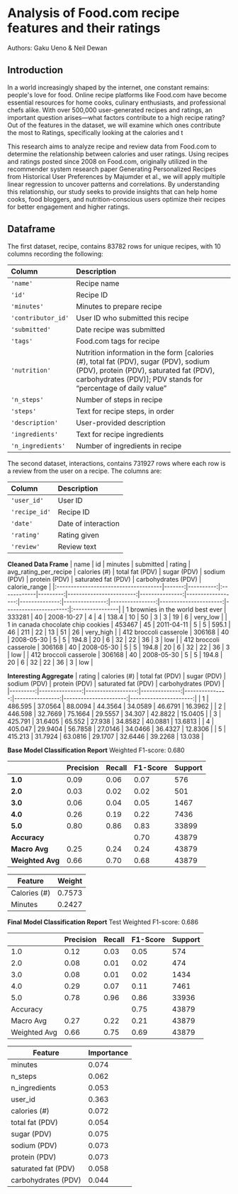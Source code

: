 # Analysis of Food.com recipe features and their ratings

Authors: Gaku Ueno & Neil Dewan

## Introduction
In a world increasingly shaped by the internet, one constant remains: people's love for food. Online recipe platforms like Food.com have become essential resources for home cooks, culinary enthusiasts, and professional chefs alike. With over 500,000 user-generated recipes and ratings, an important question arises—what factors contribute to a high recipe rating? Out of the features in the dataset, we will examine which ones contribute the most to Ratings, specifically looking at the calories and t

This research aims to analyze recipe and review data from Food.com to determine the relationship between calories and user ratings. Using recipes and ratings posted since 2008 on Food.com, originally utilized in the recommender system research paper Generating Personalized Recipes from Historical User Preferences by Majumder et al., we will apply multiple linear regression to uncover patterns and correlations. By understanding this relationship, our study seeks to provide insights that can help home cooks, food bloggers, and nutrition-conscious users optimize their recipes for better engagement and higher ratings.

## Dataframe
The first dataset, recipe, contains 83782 rows for unique recipes, with 10 columns recording the following:

| Column             | Description                                                                                                                                                                                       |
| :----------------- | :------------------------------------------------------------------------------------------------------------------------------------------------------------------------------------------------ |
| `'name'`           | Recipe name                                                                                                                                                                                       |
| `'id'`             | Recipe ID                                                                                                                                                                                         |
| `'minutes'`        | Minutes to prepare recipe                                                                                                                                                                         |
| `'contributor_id'` | User ID who submitted this recipe                                                                                                                                                                 |
| `'submitted'`      | Date recipe was submitted                                                                                                                                                                         |
| `'tags'`           | Food.com tags for recipe                                                                                                                                                                          |
| `'nutrition'`      | Nutrition information in the form [calories (#), total fat (PDV), sugar (PDV), sodium (PDV), protein (PDV), saturated fat (PDV), carbohydrates (PDV)]; PDV stands for “percentage of daily value” |
| `'n_steps'`        | Number of steps in recipe                                                                                                                                                                         |
| `'steps'`          | Text for recipe steps, in order                                                                                                                                                                   |
| `'description'`    | User-provided description                                                                                                                                                                         |
| `'ingredients'`    | Text for recipe ingredients                                                                                                                                                                       |
| `'n_ingredients'`  | Number of ingredients in recipe   

The second dataset, interactions, contains 731927 rows where each row is a review from the user on a recipe. The columns are:

| Column        | Description         |
| :------------ | :------------------ |
| `'user_id'`   | User ID             |
| `'recipe_id'` | Recipe ID           |
| `'date'`      | Date of interaction |
| `'rating'`    | Rating given        |
| `'review'`    | Review text         |

**Cleaned Data Frame**
| name                                 |     id |   minutes | submitted   |   rating |   avg_rating_per_recipe |   calories (#) |   total fat (PDV) |   sugar (PDV) |   sodium (PDV) |   protein (PDV) |   saturated fat (PDV) |   carbohydrates (PDV) | calorie_range   |
|:-------------------------------------|-------:|----------:|:------------|---------:|------------------------:|---------------:|------------------:|--------------:|---------------:|----------------:|----------------------:|----------------------:|:----------------|
| 1 brownies in the world    best ever | 333281 |        40 | 2008-10-27  |        4 |                       4 |          138.4 |                10 |            50 |              3 |               3 |                    19 |                     6 | very_low        |
| 1 in canada chocolate chip cookies   | 453467 |        45 | 2011-04-11  |        5 |                       5 |          595.1 |                46 |           211 |             22 |              13 |                    51 |                    26 | very_high       |
| 412 broccoli casserole               | 306168 |        40 | 2008-05-30  |        5 |                       5 |          194.8 |                20 |             6 |             32 |              22 |                    36 |                     3 | low             |
| 412 broccoli casserole               | 306168 |        40 | 2008-05-30  |        5 |                       5 |          194.8 |                20 |             6 |             32 |              22 |                    36 |                     3 | low             |
| 412 broccoli casserole               | 306168 |        40 | 2008-05-30  |        5 |                       5 |          194.8 |                20 |             6 |             32 |              22 |                    36 |                     3 | low             |

**Interesting Aggregate**
|   rating |   calories (#) |   total fat (PDV) |   sugar (PDV) |   sodium (PDV) |   protein (PDV) |   saturated fat (PDV) |   carbohydrates (PDV) |
|---------:|---------------:|------------------:|--------------:|---------------:|----------------:|----------------------:|----------------------:|
|        1 |        486.595 |           37.0564 |       88.0094 |        44.3564 |         34.0589 |               46.6791 |               16.3962 |
|        2 |        446.598 |           32.7669 |       75.1664 |        29.5557 |         34.307  |               42.8822 |               15.0405 |
|        3 |        425.791 |           31.6405 |       65.552  |        27.938  |         34.8582 |               40.0881 |               13.6813 |
|        4 |        405.047 |           29.9404 |       56.7858 |        27.0146 |         34.0466 |               36.4327 |               12.8306 |
|        5 |        415.213 |           31.7924 |       63.0816 |        29.1707 |         32.6446 |               39.2268 |               13.038  |

**Base Model Classification Report**
Weighted F1-score: 0.680

|             | Precision | Recall | F1-Score | Support |
|-------------|-----------|--------|----------|---------|
| **1.0**    | 0.09      | 0.06   | 0.07     | 576     |
| **2.0**    | 0.03      | 0.02   | 0.02     | 501     |
| **3.0**    | 0.06      | 0.04   | 0.05     | 1467    |
| **4.0**    | 0.26      | 0.19   | 0.22     | 7436    |
| **5.0**    | 0.80      | 0.86   | 0.83     | 33899   |
| **Accuracy** |         |        | 0.70     | 43879   |
| **Macro Avg** | 0.25   | 0.24   | 0.24     | 43879   |
| **Weighted Avg** | 0.66| 0.70   | 0.68     | 43879   |

| Feature | Weight |
|--------------|---------|
| Calories (#) | 0.7573  |
| Minutes | 0.2427 |

**Final Model Classification Report**
Test Weighted F1-score: 0.686

|               | Precision | Recall | F1-Score | Support |
|---------------|-----------|--------|----------|---------|
| 1.0           | 0.12      | 0.03   | 0.05     | 574     |
| 2.0           | 0.08      | 0.01   | 0.02     | 474     |
| 3.0           | 0.08      | 0.01   | 0.02     | 1434    |
| 4.0           | 0.29      | 0.07   | 0.11     | 7461    |
| 5.0           | 0.78      | 0.96   | 0.86     | 33936   |
| Accuracy      |           |        | 0.75     | 43879   |
| Macro Avg     | 0.27      | 0.22   | 0.21     | 43879   |
| Weighted Avg  | 0.66      | 0.75   | 0.69     | 43879   |

| Feature             | Importance |
|---------------------|------------|
| minutes             | 0.074      |
| n_steps             | 0.062      |
| n_ingredients       | 0.053      |
| user_id             | 0.363      |
| calories (#)        | 0.072      |
| total fat (PDV)     | 0.054      |
| sugar (PDV)         | 0.075      |
| sodium (PDV)        | 0.073      |
| protein (PDV)       | 0.073      |
| saturated fat (PDV) | 0.058      |
| carbohydrates (PDV) | 0.044      |

